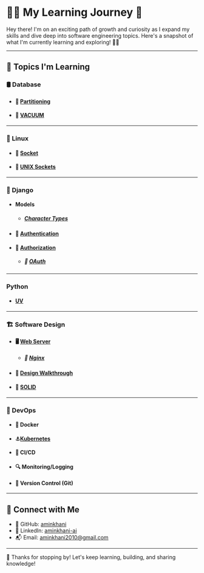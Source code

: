 # 👨‍💻 My Learning Journey 🚀

Hey there! I'm on an exciting path of growth and curiosity as I expand my skills and dive deep into software engineering topics. Here's a snapshot of what I'm currently learning and exploring! 🌱✨

---
## 🧠 Topics I'm Learning

### 🛢️ Database

- #### 🔢 [Partitioning](/Stuff/Database/Partitioning.md)
- #### 🧼 [VACUUM](/Stuff/Database/VACUUM.md)
---
### 🐧 Linux

- #### 🔌 [Socket](/Stuff/Linux/Socket.md)
- #### 🧷 [UNIX Sockets](/Stuff/Linux/UnixSockets.md)
---
### 🐍 Django

- #### Models
	- ##### [Character Types](/Stuff/Django/Models/CharacterTypes)
- #### 🔐 [Authentication](/Stuff/Django/Authentication.md)
- #### 🔑 [Authorization](/Stuff/Django/Authorization.md)
	- ##### 🚪 [OAuth](/Stuff/Django/OAuth.md)
---
### Python

- #### [UV](/Stuff/Python/UV.md)
---
### 🏗️ Software Design

- #### 🖥️ [Web Server](/Stuff/SoftwareDesign/WebServer/WebServer.md)
	- ##### 🚦 [Nginx](/Stuff/SoftwareDesign/WebServer/Nginx.md)
- #### 🧩 [Design Walkthrough](/Stuff/SoftwareDesign/DesignWalkthrough.md)
- #### 📐 [SOLID](/Stuff/SoftwareDesign/SOLID.md)
---
### 🚀 DevOps

- #### 🐳 Docker
- #### ⚓[Kubernetes](./Stuff/DevOps/Kubernetes/README.md)
- #### 🧪 CI/CD
- #### 🔍 Monitoring/Logging
- #### 🔄 Version Control (Git)

---
## 🔗 Connect with Me

- 🐙 GitHub: [aminkhani](https://github.com/aminkhani)
- 💼 LinkedIn: [aminkhani-ai](https://linkedin.com/in/aminkhani-ai)
- 📬 Email: aminkhani2010@gmail.com
---
🚀  Thanks for stopping by! Let's keep learning, building, and sharing knowledge!
